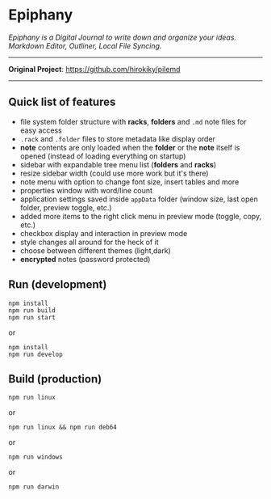 # Epiphany

*Epiphany is a Digital Journal to write down and organize your ideas.*
*Markdown Editor, Outliner, Local File Syncing.*

---

**Original Project**: https://github.com/hirokiky/pilemd

---

## Quick list of features

- file system folder structure with **racks**, **folders** and `.md` note files for easy access
- `.rack` and `.folder` files to store metadata like display order
- **note** contents are only loaded when the **folder** or the **note** itself is opened (instead of loading everything on startup)
- sidebar with expandable tree menu list (**folders** and **racks**)
- resize sidebar width (could use more work but it's there)
- note menu with option to change font size, insert tables and more
- properties window with word/line count
- application settings saved inside `appData` folder (window size, last open folder, preview toggle, etc.) 
- added more items to the right click menu in preview mode (toggle, copy, etc.)
- checkbox display and interaction in preview mode
- style changes all around for the heck of it
- choose between different themes (light,dark)
- **encrypted** notes (password protected)

## Run (development)

```
npm install
npm run build
npm run start
```

or

```
npm install
npm run develop
```

## Build (production)

```
npm run linux
```

or

```
npm run linux && npm run deb64
```

or

```
npm run windows
```

or

```
npm run darwin
```